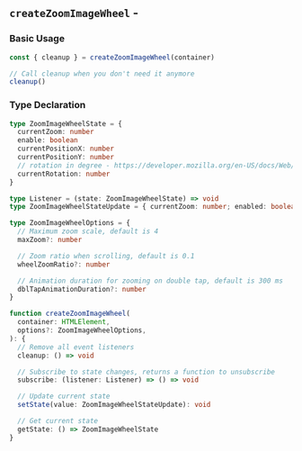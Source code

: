 <script setup>
import BundleSize from '../components/BundleSize.vue'
</script>

## `createZoomImageWheel` - <BundleSize func="createZoomImageWheel" pkg="@zoom-image/core" />

### Basic Usage

```ts
const { cleanup } = createZoomImageWheel(container)

// Call cleanup when you don't need it anymore
cleanup()
```

### Type Declaration

```ts
type ZoomImageWheelState = {
  currentZoom: number
  enable: boolean
  currentPositionX: number
  currentPositionY: number
  // rotation in degree - https://developer.mozilla.org/en-US/docs/Web/CSS/transform-function/rotate
  currentRotation: number
}

type Listener = (state: ZoomImageWheelState) => void
type ZoomImageWheelStateUpdate = { currentZoom: number; enabled: boolean; currentRotation: number }

type ZoomImageWheelOptions = {
  // Maximum zoom scale, default is 4
  maxZoom?: number

  // Zoom ratio when scrolling, default is 0.1
  wheelZoomRatio?: number

  // Animation duration for zooming on double tap, default is 300 ms
  dblTapAnimationDuration?: number
}

function createZoomImageWheel(
  container: HTMLElement,
  options?: ZoomImageWheelOptions,
): {
  // Remove all event listeners
  cleanup: () => void

  // Subscribe to state changes, returns a function to unsubscribe
  subscribe: (listener: Listener) => () => void

  // Update current state
  setState(value: ZoomImageWheelStateUpdate): void

  // Get current state
  getState: () => ZoomImageWheelState
}
```
